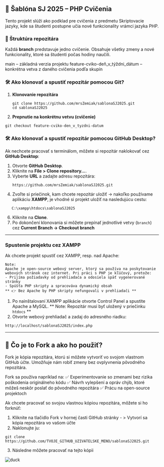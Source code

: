 ## 📌 Šablóna SJ 2025 – PHP Cvičenia

Tento projekt slúži ako podklad pre cvičenia z predmetu Skriptovacie jazyky, kde sa študenti postupne učia nové funkcionality vrámci jazyka PHP.

### 📂 Štruktúra repozitára
Každá **branch** predstavuje jedno cvičenie. Obsahuje všetky zmeny a nové funkcionality, ktoré sa študenti počas hodiny naučili.

main – základná verzia projektu
feature-cviko-deň_v_týždni_dátum – konkrétna vetva z daného cvičenia podľa skupín


### 🛠️ Ako klonovať a spustiť repozitár pomocou Git?

1. **Klonovanie repozitára**  
   ```
   git clone https://github.com/mrsZemiak/sablonaSJ2025.git
   cd sablonaSJ2025
    ```
2. **Prepnutie na konkrétnu vetvu (cvičenie)**
```
git checkout feature-cviko-den_v_tyzdni-datum
```

### 🛠️ Ako klonovať a spustiť repozitár pomocou GitHub Desktop? 

Ak nechcete pracovať s terminálom, môžete si repozitár naklokovať cez **GitHub Desktop**:

1. Otvorte **GitHub Desktop**.  
2. Kliknite na **File > Clone repository...**.  
3. Vyberte **URL** a zadajte adresu repozitára:
   ```
   https://github.com/mrsZemiak/sablonaSJ2025.git
   ```
5. Zvoľte si priečinok, kam chcete repozitár uložiť -> nakoľko používame aplikáciu **XAMPP**, je vhodné si projekt uložiť na nasledujúcu cestu:
```
   C:\xampp\htdocs\sablonaSJ2025
```
6. Kliknite na **Clone**.  
8. Po dokončení klonovania si môžete prepínať jednotlivé vetvy (`branch`) cez **Current Branch -> Checkout branch**

---------------------------------------------------------------------------------------------------------------------
### Spustenie projektu cez XAMPP
Ak chcete projekt spustiť cez XAMPP, resp. nad Apache: 
```
Note: 
Apache je open-source webový server, ktorý sa používa na poskytovanie webových stránok cez internet. Pri práci s PHP je kľúčový, pretože:
- Prijíma požiadavky od prehliadača a odosiela späť vygenerované stránky
- Spúšťa PHP skripty a spracováva dynamický obsah
** 👉 Bez Apache by PHP skripty nefungovali v prehliadači **
```
1. Po nainštalovaní XAMPP aplikácie otvorte Control Panel a spustite Apache a MySQL. 
** Note: Repozitár musí byť uložený v priečinku `htdocs` **
2. Otvorte webový prehliadač a zadaj do adresného riadku:
```
http://localhost/sablonaSJ2025/index.php
```
----------------------------------------------------------------------------------------------------------------------

## 🔄 Čo je to Fork a ako ho použiť?

Fork je kópia repozitára, ktorú si môžete vytvoriť vo svojom vlastnom GitHub účte. Umožňuje nám robiť zmeny bez ovplyvnenia pôvodného repozitára.

Fork sa používa napríklad na:
✅ Experimentovanie so zmenami bez rizika poškodenia originálneho kódu
✅ Návrh vylepšení a opráv chýb, ktoré môžeš neskôr poslať do pôvodného repozitára
✅ Prácu na open-source projektoch

Ak chcete pracovať so svojou vlastnou kópiou repozitára, môžete si ho forknúť:

1. Kliknite na tlačidlo Fork v hornej časti GitHub stránky - > Vytvorí sa kópia repozitára vo vašom účte
2. Naklonujte ju: 
```
git clone https://github.com/TVOJE_GITHUB_UZIVATELSKE_MENO/sablonaSJ2025.git
```
3. Následne môžete pracovať na tejto kópii

![duck]([https://upload.wikimedia.org/wikipedia/commons/2/29/Xampp_logo.png](https://cdn.pixabay.com/photo/2023/11/29/09/46/duck-8419140_1280.png))
